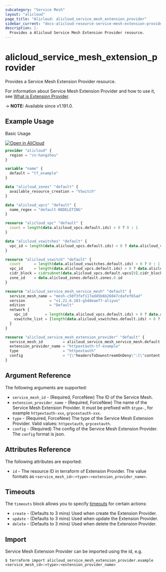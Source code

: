```yaml
---
subcategory: "Service Mesh"
layout: "alicloud"
page_title: "Alicloud: alicloud_service_mesh_extension_provider"
sidebar_current: "docs-alicloud-resource-service-mesh-extension-provider"
description: |-
  Provides a Alicloud Service Mesh Extension Provider resource.
---
```


# alicloud_service_mesh_extension_provider

Provides a Service Mesh Extension Provider resource.

For information about Service Mesh Extension Provider and how to use it, see [What is Extension Provider](https://help.aliyun.com/document_detail/461549.html).

-> **NOTE:** Available since v1.191.0.

## Example Usage

Basic Usage

<div style="display: block;margin-bottom: 40px;"><div class="oics-button" style="float: right;position: absolute;margin-bottom: 10px;">
  <a href="https://api.aliyun.com/terraform?resource=alicloud_service_mesh_extension_provider&exampleId=90824bc7-c128-f7c7-3ea3-1839e905b5389002b626&activeTab=example&spm=docs.r.service_mesh_extension_provider.0.90824bc7c1&intl_lang=EN_US" target="_blank">
    <img alt="Open in AliCloud" src="https://img.alicdn.com/imgextra/i1/O1CN01hjjqXv1uYUlY56FyX_!!6000000006049-55-tps-254-36.svg" style="max-height: 44px; max-width: 100%;">
  </a>
</div></div>

```terraform
provider "alicloud" {
  region = "cn-hangzhou"
}

variable "name" {
  default = "tf_example"
}

data "alicloud_zones" "default" {
  available_resource_creation = "VSwitch"
}

data "alicloud_vpcs" "default" {
  name_regex = "default-NODELETING"
}

resource "alicloud_vpc" "default" {
  count = length(data.alicloud_vpcs.default.ids) > 0 ? 0 : 1
}

data "alicloud_vswitches" "default" {
  vpc_id = length(data.alicloud_vpcs.default.ids) > 0 ? data.alicloud_vpcs.default.ids[0] : alicloud_vpc.default[0].id
}

resource "alicloud_vswitch" "default" {
  count      = length(data.alicloud_vswitches.default.ids) > 0 ? 0 : 1
  vpc_id     = length(data.alicloud_vpcs.default.ids) > 0 ? data.alicloud_vpcs.default.ids[0] : alicloud_vpc.default[0].id
  cidr_block = cidrsubnet(data.alicloud_vpcs.default.vpcs[0].cidr_block, 8, 2)
  zone_id    = data.alicloud_zones.default.zones.0.id
}

resource "alicloud_service_mesh_service_mesh" "default" {
  service_mesh_name = "mesh-c50f3fef117ad45b6b26047cdafef65ad"
  version           = "v1.21.6.103-g5ddeaef7-aliyun"
  edition           = "Default"
  network {
    vpc_id        = length(data.alicloud_vpcs.default.ids) > 0 ? data.alicloud_vpcs.default.ids[0] : alicloud_vpc.default[0].id
    vswitche_list = [length(data.alicloud_vswitches.default.ids) > 0 ? data.alicloud_vswitches.default.ids[0] : alicloud_vswitch.default[0].id]
  }
}

resource "alicloud_service_mesh_extension_provider" "default" {
  service_mesh_id         = alicloud_service_mesh_service_mesh.default.id
  extension_provider_name = "httpextauth-tf-example"
  type                    = "httpextauth"
  config                  = "{\"headersToDownstreamOnDeny\":[\"content-type\",\"set-cookie\"],\"headersToUpstreamOnAllow\":[\"authorization\",\"cookie\",\"path\",\"x-auth-request-access-token\",\"x-forwarded-access-token\"],\"includeRequestHeadersInCheck\":[\"cookie\",\"x-forward-access-token\"],\"oidc\":{\"clientID\":\"qweqweqwewqeqwe\",\"clientSecret\":\"asdasdasdasdsadas\",\"cookieExpire\":\"1000\",\"cookieRefresh\":\"500\",\"cookieSecret\":\"scxzcxzcxzcxzcxz\",\"issuerURI\":\"qweqwewqeqweqweqwe\",\"redirectDomain\":\"www.alicloud-provider.cn\",\"redirectProtocol\":\"http\",\"scopes\":[\"profile\"]},\"port\":4180,\"service\":\"oauth2proxy-httpextauth-tf-example.istio-system.svc.cluster.local\",\"timeout\":\"10s\"}"
}
```

## Argument Reference

The following arguments are supported:

* `service_mesh_id` - (Required, ForceNew) The ID of the Service Mesh.
* `extension_provider_name` - (Required, ForceNew) The name of the Service Mesh Extension Provider. It must be prefixed with `$type-`, for example `httpextauth-xxx`, `grpcextauth-xxx`.
* `type` - (Required, ForceNew) The type of the Service Mesh Extension Provider. Valid values: `httpextauth`, `grpcextauth`.
* `config` - (Required) The config of the Service Mesh Extension Provider. The `config` format is json.

## Attributes Reference

The following attributes are exported:

* `id` - The resource ID in terraform of Extension Provider. The value formats as `<service_mesh_id>:<type>:<extension_provider_name>`.

## Timeouts

The `timeouts` block allows you to specify [timeouts](https://www.terraform.io/docs/configuration-0-11/resources.html#timeouts) for certain actions:

* `create` - (Defaults to 3 mins) Used when create the Extension Provider.
* `update` - (Defaults to 3 mins) Used when update the Extension Provider.
* `delete` - (Defaults to 3 mins) Used when delete the Extension Provider.

## Import

Service Mesh Extension Provider can be imported using the id, e.g.

```shell
$ terraform import alicloud_service_mesh_extension_provider.example <service_mesh_id>:<type>:<extension_provider_name>
```

